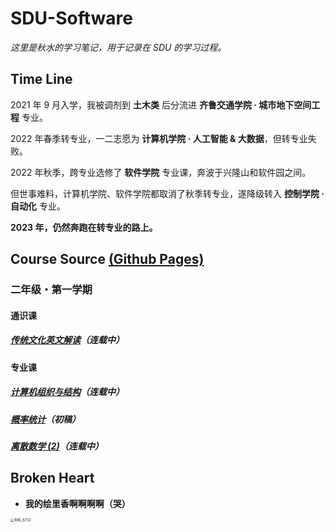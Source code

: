 # **SDU-Software**

*这里是秋水的学习笔记，用于记录在 SDU 的学习过程。*

## **Time Line**

2021 年 9 月入学，我被调剂到 **土木类** 后分流进 **齐鲁交通学院 · 城市地下空间工程** 专业。

2022 年春季转专业，一二志愿为 **计算机学院 · 人工智能 & 大数据**，但转专业失败。

2022 年秋季，跨专业选修了 **软件学院** 专业课，奔波于兴隆山和软件园之间。

但世事难料，计算机学院、软件学院都取消了秋季转专业，遂降级转入 **控制学院 · 自动化** 专业。

**2023 年，仍然奔跑在转专业的路上。**

## **Course Source**  [(Github Pages)](https://akisui.github.io/SDU-Software/)

### **二年级・第一学期**

#### 通识课

##### [传统文化英文解读](传统文化英文解读/note.html)（连载中）

#### 专业课

##### [计算机组织与结构](计算机组织与结构/note.html)（连载中）

##### [概率统计](概率统计/note.html)（初稿）

##### [离散数学 (2)](离散数学(2)/notes.html)（连载中）







## **Broken Heart**

- **我的绘里香啊啊啊啊（哭）**

<img src="../../IMG_6732.png" alt="IMG_6732" style="zoom:40%;" />
